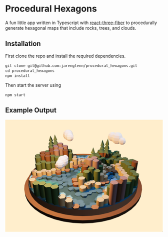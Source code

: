 # Procedural Hexagons

A fun little app written in Typescript with [react-three-fiber](https://github.com/pmndrs/react-three-fiber) to procedurally generate hexagonal maps that include rocks, trees, and clouds.

## Installation

First clone the repo and install the required dependencies.

```
git clone git@github.com:jarenglenn/procedural_hexagons.git
cd procedural_hexagons
npm install
```

Then start the server using

```
npm start
```

## Example Output

![image of generated hexagons](./docs/example.png)
